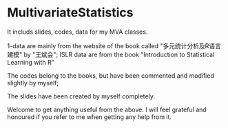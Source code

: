 # MultivariateStatistics
It includs slides, codes, data for my MVA classes.

1-data are mainly from the website of the book called "多元统计分析及R语言建模" by "王斌会";
ISLR data are from the book "Introduction to Statistical Learning with R"

The codes belong to the books, but have been commented and modified slightly by myself; 

The slides have been created by myself completely.

Welcome to get anything useful from the above. I will feel grateful and honoured if you refer to me when getting any help from it. 
